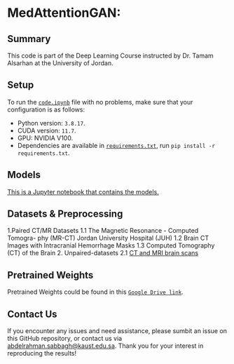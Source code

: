# MedAttentionGAN: 
## Summary

This code is part of the Deep Learning Course instructed by Dr. Tamam Alsarhan at the University of Jordan.


## Setup
To run the [`code.ipynb`](code.ipynb) file with no problems, make sure that your configuration is as follows:
* Python version: `3.8.17`.
* CUDA version: `11.7`.
* GPU: NVIDIA V100.
* Dependencies are available in [`requirements.txt`](requirements.txt), run `pip install -r requirements.txt`.


## Models
[This is a Jupyter notebook that contains the models.](link.ipynb)
## Datasets & Preprocessing
1.Paired CT/MR Datasets
1.1 The Magnetic Resonance - Computed Tomogra-
phy (MR-CT) Jordan University Hospital (JUH)
1.2 Brain CT Images with Intracranial Hemorrhage
Masks
1.3 Computed Tomography (CT) of the Brain
2. Unpaired-datasets
2.1 [CT and MRI brain scans](https://drive.google.com/drive/folders/1yfl0WDiADd8xe0a_61F7muhDLQf4BI5Y?usp=drive_link)

## Pretrained Weights
Pretrained Weights could be found in this [`Google Drive link`](link).

## Contact Us
If you encounter any issues and need assistance, please sumbit an issue on this GitHub repository, or contact us via [abdelrahman.sabbagh@kaust.edu.sa](mailto:abdelrahman.sabbagh@kaust.edu.sa). Thank you for your interest in reproducing the results!
